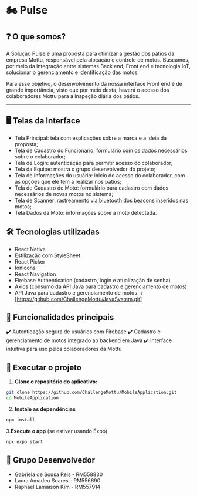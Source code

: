 # 🏍️ Pulse 

## ❓ O que somos? 
A Solução Pulse é uma proposta para otimizar a gestão dos pátios da empresa Mottu, responsável pela alocação e controle de motos. Buscamos, por meio da integração entre sistemas Back end, Front end e tecnologia IoT, 
solucionar o gerenciamento e identificação das motos. 

Para esse objetivo, o desenvolvimento da nossa interface Front end é de grande importância, visto que por meio desta, haverá o acesso dos colaboradores Mottu para a inspeção diária dos pátios.

---

## 🖥️ Telas da Interface
- Tela Principal: tela com explicações sobre a marca e a ideia da proposta;
- Tela de Cadastro do Funcionário: formulário com os dados necessários sobre o colaborador;
- Tela de Login: autenticação para permitir acesso do colaborador;
- Tela da Equipe: mostra o grupo desenvolvedor do projeto;
- Tela de Informações do usuário: inicio do acesso do colaborador, com as opções que ele tem a realizar nos patios;
- Tela de Cadastro de Moto: formulário para cadastro com dados necessários de novas motos no sistema;
- Tela de Scanner: rastreamento via bluetooth dos beacons inseridos nas motos;
- Tela Dados da Moto: informações sobre a moto detectada.

## 🛠️ Tecnologias utilizadas
- React Native
- Estilização com StyleSheet
- React Picker
- IonIcons
- React Navigation
- Firebase Authentication (cadastro, login e atualização de senha)
- Axios (consumo da API Java para cadastro e gerenciamento de motos)  
- API Java para cadastro e gerenciamento de motos → [https://github.com/ChallengeMottu/JavaSystem.git]

## 🎯 Funcionalidades principais

✔️ Autenticação segura de usuários com Firebase
✔️ Cadastro e gerenciamento de motos integrado ao backend em Java
✔️ Interface intuitiva para uso pelos colaboradores da Mottu


## 📱 Executar o projeto

1. **Clone o repositório do aplicativo:**

```bash
git clone https://github.com/ChallengeMottu/MobileApplication.git
cd MobileApplication
```

2. **Instale as dependências**

```bash
npm install
```

3.**Execute o app** (se estiver usando Expo)

```bash
npx expo start
```

## 👥 Grupo Desenvolvedor
- Gabriela de Sousa Reis - RM558830
- Laura Amadeu Soares - RM556690
- Raphael Lamaison Kim - RM557914

